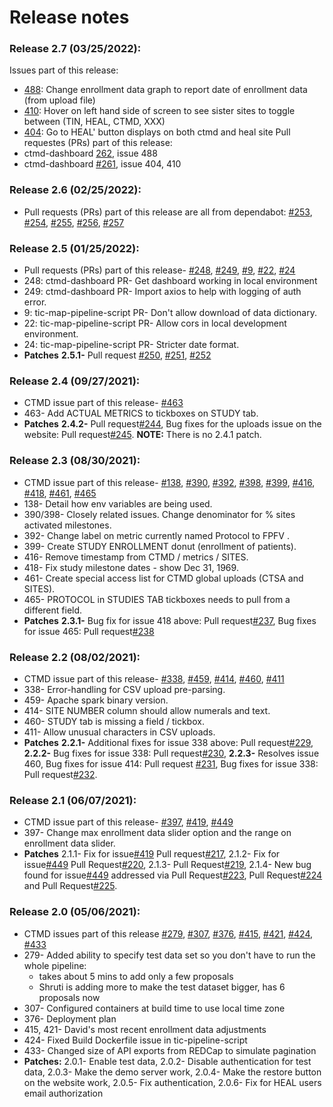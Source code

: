 # Release notes

### Release 2.7 (03/25/2022):
Issues part of this release:
* [488](https://github.com/RENCI/ctmd/issues/488): Change enrollment data graph to report date of enrollment data (from upload file)
* [410](https://github.com/RENCI/ctmd/issues/410): Hover on left hand side of screen to see sister sites to toggle between (TIN, HEAL, CTMD, XXX)
* [404](https://github.com/RENCI/ctmd/issues/404): Go to HEAL' button displays on both ctmd and heal site
Pull requestes (PRs) part of this release: 
* ctmd-dashboard [262](https://github.com/RENCI/ctmd-dashboard/pull/262), issue 488
* ctmd-dashboard [#261](https://github.com/RENCI/ctmd-dashboard/pull/261), issue 404, 410

### Release 2.6 (02/25/2022):
* Pull requests (PRs) part of this release are all from dependabot: [#253](https://github.com/RENCI/ctmd-dashboard/pull/253), [#254](https://github.com/RENCI/ctmd-dashboard/pull/254), [#255](https://github.com/RENCI/ctmd-dashboard/pull/255), [#256](https://github.com/RENCI/ctmd-dashboard/pull/256), [#257](https://github.com/RENCI/ctmd-dashboard/pull/257) 

### Release 2.5 (01/25/2022):
* Pull requests (PRs) part of this release- [#248](https://github.com/RENCI/ctmd-dashboard/pull/248), [#249](https://github.com/RENCI/ctmd-dashboard/pull/249), [#9](https://github.com/RENCI/tic-map-pipeline-script/pull/9), [#22](https://github.com/RENCI/tic-map-pipeline-script/pull/22), [#24](https://github.com/RENCI/tic-map-pipeline-script/pull/24)
* 248: ctmd-dashboard PR- Get dashboard working in local environment
* 249: ctmd-dashboard PR- Import axios to help with logging of auth error.
* 9: tic-map-pipeline-script PR- Don't allow download of data dictionary.
* 22: tic-map-pipeline-script PR- Allow cors in local development environment.
* 24: tic-map-pipeline-script PR- Stricter date format.
* <b>Patches</b> <b>2.5.1-</b> Pull request [#250](https://github.com/RENCI/ctmd-dashboard/pull/250), [#251](https://github.com/RENCI/ctmd-dashboard/pull/251), [#252](https://github.com/RENCI/ctmd-dashboard/pull/252)

### Release 2.4 (09/27/2021):
* CTMD issue part of this release- [#463](https://github.com/RENCI/ctmd/issues/463)
* 463- Add ACTUAL METRICS to tickboxes on STUDY tab.
* <b>Patches</b> <b>2.4.2-</b> Pull request[#244](https://github.com/RENCI/ctmd-dashboard/pull/244), Bug fixes for the uploads issue on the website: Pull request[#245](https://github.com/RENCI/ctmd-dashboard/pull/245).
<b>NOTE:</b> There is no 2.4.1 patch.

### Release 2.3 (08/30/2021):
* CTMD issue part of this release- [#138](https://github.com/RENCI/ctmd/issues/138), [#390](https://github.com/RENCI/ctmd/issues/390), [#392](https://github.com/RENCI/ctmd/issues/392), [#398](https://github.com/RENCI/ctmd/issues/398), [#399](https://github.com/RENCI/ctmd/issues/399), [#416](https://github.com/RENCI/ctmd/issues/416), [#418](https://github.com/RENCI/ctmd/issues/418), [#461](https://github.com/RENCI/ctmd/issues/461), [#465](https://github.com/RENCI/ctmd/issues/465)
* 138- Detail how env variables are being used.
* 390/398- Closely related issues. Change denominator for % sites activated milestones. 
* 392- Change label on metric currently named Protocol to FPFV . 
* 399- Create STUDY ENROLLMENT donut (enrollment of patients).
* 416- Remove timestamp from CTMD / metrics / SITES.
* 418- Fix study milestone dates - show Dec 31, 1969.
* 461- Create special access list for CTMD global uploads (CTSA and SITES).
* 465- PROTOCOL in STUDIES TAB tickboxes needs to pull from a different field.
* <b>Patches</b> <b>2.3.1-</b> Bug fix for issue 418 above: Pull request[#237](https://github.com/RENCI/ctmd-dashboard/pull/237), Bug fixes for issue 465: Pull request[#238](https://github.com/RENCI/ctmd-dashboard/pull/238)

### Release 2.2 (08/02/2021):
* CTMD issue part of this release- [#338](https://github.com/RENCI/ctmd/issues/338), [#459](https://github.com/RENCI/ctmd/issues/459), [#414](https://github.com/RENCI/ctmd/issues/414), [#460](https://github.com/RENCI/ctmd/issues/460), [#411](https://github.com/RENCI/ctmd/issues/411)
* 338- Error-handling for CSV upload pre-parsing.
* 459- Apache spark binary version.
* 414- SITE NUMBER column should allow numerals and text.
* 460- STUDY tab is missing a field / tickbox.
* 411- Allow unusual characters in CSV uploads.
* <b>Patches</b> <b>2.2.1-</b> Additional fixes for issue 338 above: Pull request[#229](https://github.com/RENCI/ctmd-dashboard/pull/229), <b>2.2.2-</b> Bug fixes for issue 338: Pull request[#230](https://github.com/RENCI/ctmd-dashboard/pull/230), <b>2.2.3-</b> Resolves issue 460, Bug fixes for issue 414: Pull request [#231](https://github.com/RENCI/ctmd-dashboard/pull/231), Bug fixes for issue 338: Pull request[#232](https://github.com/RENCI/ctmd-dashboard/pull/232).

### Release 2.1 (06/07/2021):
* CTMD issue part of this release- [#397](https://github.com/RENCI/ctmd/issues/397), [#419](https://github.com/RENCI/ctmd/issues/419), [#449](https://github.com/RENCI/ctmd/issues/449)
* 397- Change max enrollment data slider option and the range on enrollment data slider.
* <b>Patches</b> 2.1.1- Fix for issue[#419](https://github.com/RENCI/ctmd/issues/419) Pull request[#217](https://github.com/RENCI/ctmd-dashboard/pull/217), 2.1.2- Fix for issue[#449](https://github.com/RENCI/ctmd/issues/449) Pull Request[#220](https://github.com/RENCI/ctmd-dashboard/pull/220), 2.1.3- Pull Request[#219](https://github.com/RENCI/ctmd-dashboard/pull/219), 2.1.4- New bug found for issue[#449](https://github.com/RENCI/ctmd/issues/449) addressed via Pull Request[#223](https://github.com/RENCI/ctmd-dashboard/pull/223), Pull Request[#224](https://github.com/RENCI/ctmd-dashboard/pull/224) and Pull Request[#225](https://github.com/RENCI/ctmd-dashboard/pull/225).

### Release 2.0 (05/06/2021):
* CTMD issues part of this release [#279](https://github.com/RENCI/ctmd/issues/279), [#307](https://github.com/RENCI/ctmd/issues/307), [#376](https://github.com/RENCI/ctmd/issues/376), [#415](https://github.com/RENCI/ctmd/issues/415), [#421](https://github.com/RENCI/ctmd/issues/421), [#424](https://github.com/RENCI/ctmd/issues/424), [#433](https://github.com/RENCI/ctmd/issues/433)
* 279- Added ability to specify test data set so you don't have to run the whole pipeline:
  * takes about 5 mins to add only a few proposals
  * Shruti is adding more to make the test dataset bigger, has 6 proposals now
* 307- Configured containers at build time to use local time zone
* 376- Deployment plan
* 415, 421- David's most recent enrollment data adjustments
* 424- Fixed Build Dockerfile issue in tic-pipeline-script
* 433- Changed size of API exports from REDCap to simulate pagination
* <b>Patches:</b> 2.0.1- Enable test data, 2.0.2- Disable authentication for test data, 2.0.3- Make the demo server work, 2.0.4- Make the restore button on the website work, 2.0.5- Fix authentication, 2.0.6- Fix for HEAL users email authorization
